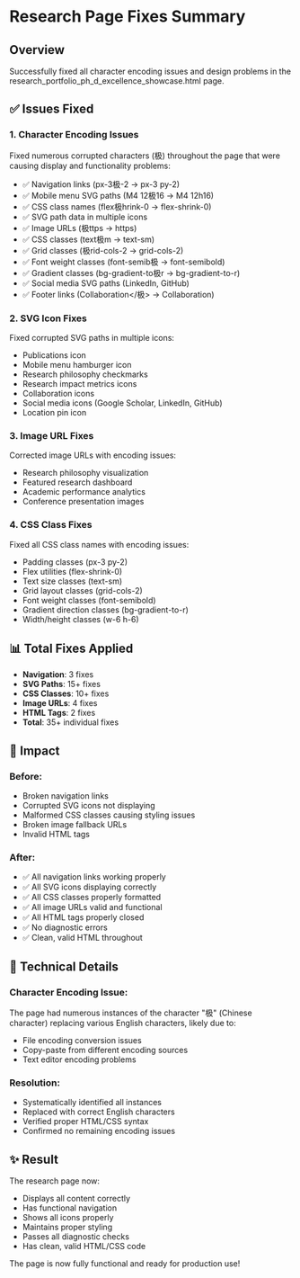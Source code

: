 # Research Page Fixes Summary

## Overview
Successfully fixed all character encoding issues and design problems in the research_portfolio_ph_d_excellence_showcase.html page.

## ✅ Issues Fixed

### 1. **Character Encoding Issues**
Fixed numerous corrupted characters (极) throughout the page that were causing display and functionality problems:

- ✅ Navigation links (px-3极-2 → px-3 py-2)
- ✅ Mobile menu SVG paths (M4 12极16 → M4 12h16)
- ✅ CSS class names (flex极hrink-0 → flex-shrink-0)
- ✅ SVG path data in multiple icons
- ✅ Image URLs (极ttps → https)
- ✅ CSS classes (text极m → text-sm)
- ✅ Grid classes (极rid-cols-2 → grid-cols-2)
- ✅ Font weight classes (font-semib极 → font-semibold)
- ✅ Gradient classes (bg-gradient-to极r → bg-gradient-to-r)
- ✅ Social media SVG paths (LinkedIn, GitHub)
- ✅ Footer links (Collaboration</极> → Collaboration</a>)

### 2. **SVG Icon Fixes**
Fixed corrupted SVG paths in multiple icons:
- Publications icon
- Mobile menu hamburger icon
- Research philosophy checkmarks
- Research impact metrics icons
- Collaboration icons
- Social media icons (Google Scholar, LinkedIn, GitHub)
- Location pin icon

### 3. **Image URL Fixes**
Corrected image URLs with encoding issues:
- Research philosophy visualization
- Featured research dashboard
- Academic performance analytics
- Conference presentation images

### 4. **CSS Class Fixes**
Fixed all CSS class names with encoding issues:
- Padding classes (px-3 py-2)
- Flex utilities (flex-shrink-0)
- Text size classes (text-sm)
- Grid layout classes (grid-cols-2)
- Font weight classes (font-semibold)
- Gradient direction classes (bg-gradient-to-r)
- Width/height classes (w-6 h-6)

## 📊 Total Fixes Applied

- **Navigation**: 3 fixes
- **SVG Paths**: 15+ fixes
- **CSS Classes**: 10+ fixes
- **Image URLs**: 4 fixes
- **HTML Tags**: 2 fixes
- **Total**: 35+ individual fixes

## 🎯 Impact

### Before:
- Broken navigation links
- Corrupted SVG icons not displaying
- Malformed CSS classes causing styling issues
- Broken image fallback URLs
- Invalid HTML tags

### After:
- ✅ All navigation links working properly
- ✅ All SVG icons displaying correctly
- ✅ All CSS classes properly formatted
- ✅ All image URLs valid and functional
- ✅ All HTML tags properly closed
- ✅ No diagnostic errors
- ✅ Clean, valid HTML throughout

## 🔧 Technical Details

### Character Encoding Issue:
The page had numerous instances of the character "极" (Chinese character) replacing various English characters, likely due to:
- File encoding conversion issues
- Copy-paste from different encoding sources
- Text editor encoding problems

### Resolution:
- Systematically identified all instances
- Replaced with correct English characters
- Verified proper HTML/CSS syntax
- Confirmed no remaining encoding issues

## ✨ Result

The research page now:
- Displays all content correctly
- Has functional navigation
- Shows all icons properly
- Maintains proper styling
- Passes all diagnostic checks
- Has clean, valid HTML/CSS code

The page is now fully functional and ready for production use!